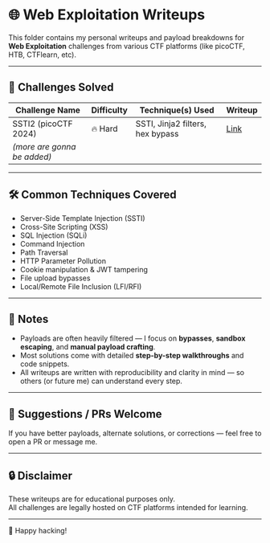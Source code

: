 # 🌐 Web Exploitation Writeups

This folder contains my personal writeups and payload breakdowns for **Web Exploitation** challenges from various CTF platforms (like picoCTF, HTB, CTFlearn, etc).

---

## 📁 Challenges Solved

| Challenge Name       | Difficulty | Technique(s) Used                     | Writeup |
|----------------------|------------|--------------------------------------|---------|
| SSTI2 (picoCTF 2024) | 🔥 Hard     | SSTI, Jinja2 filters, hex bypass     | [Link](./ssti2_walkthrough.md) |
| *(more are gonna be added)*    |            |                                      |         |

---

## 🛠 Common Techniques Covered

- Server-Side Template Injection (SSTI)
- Cross-Site Scripting (XSS)
- SQL Injection (SQLi)
- Command Injection
- Path Traversal
- HTTP Parameter Pollution
- Cookie manipulation & JWT tampering
- File upload bypasses
- Local/Remote File Inclusion (LFI/RFI)

---

## 📌 Notes

- Payloads are often heavily filtered — I focus on **bypasses**, **sandbox escaping**, and **manual payload crafting**.
- Most solutions come with detailed **step-by-step walkthroughs** and code snippets.
- All writeups are written with reproducibility and clarity in mind — so others (or future me) can understand every step.

---

## 💬 Suggestions / PRs Welcome

If you have better payloads, alternate solutions, or corrections — feel free to open a PR or message me.

---

## 🔒 Disclaimer

These writeups are for educational purposes only.  
All challenges are legally hosted on CTF platforms intended for learning.

---

📁 Happy hacking!

